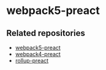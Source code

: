 # webpack5-preact

## Related repositories

- [webpack5-preact](https://github.com/nekohack-oss/webpack5-preact)
- [webpack4-preact](https://github.com/nekohack-oss/webpack5-preact)
- [rollup-preact](https://github.com/nekohack-oss/rollup-preact)
